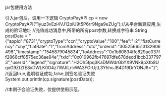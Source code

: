 jar包使用方法

引入jar包后，调用一下逻辑
CryptoPayAPI cp = new CryptoPayAPI("1yuz3vEzi4VJ12piU9t5P6rr9Nga9eZUg");//从平台新建应用,生成的验证地址
//充值成功消息中,所带的所有post参数,转换成字符串
String postData = "{\"appId\":\"8731\",\"cryptoType\":\"ccn\",\"cryptoValue\":\"100\",\"fee\":\"-2\",\"fiatCurrency\":\"cny\",\"fiatRate\":\"1\",\"fromAddress\":\"otc\",\"orderid\":\"3052566513132906496\",\"timestamp\":\"1545879045834\",\"toAddress\":\"0x1b80834ffc829ae037ff2866cff8575ec36ae94e\",\"txId\":\"0x010962fb47697dfe678decd1bcb3377973\",\"userId\":\"legend\",\"signature\":\"H2Oh5tpq3KaDMWdrGbYX9VNk9pXtb8UqxG9ZtZfE8xDWLK0O4z7lWJILrlcWA3FGrUjtL3YhhcJB4D19DrYONJ8=\"}";
//返回true,说明验证成功,false,则签名验证失败
System.out.println(cp.signature(postData));

//本例子会验证失败，仅提供使用示范。
